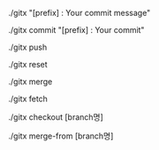 <!-- 전체 워크플로우 (add + commit + push) -->
./gitx "[prefix] : Your commit message"

<!-- 변경사항 추가 및 커밋만 수행 -->
./gitx commit "[prefix] : Your commit"

<!-- 푸시만 수행 -->
./gitx push

<!-- 로컬 변경사항 버리기 (reset --hard, clean -fd) -->
./gitx reset

<!-- 현재 브랜치를 main 브랜치로 병합-->
./gitx merge

<!-- 모든 원격 저장소 fetch (git fetch --all) -->
./gitx fetch

<!-- 새 브랜치 생성 및 체크아웃 -->
./gitx checkout [branch명]                

<!-- feature/2025-04-26 브랜치를 현재 브랜치에 병합하고 푸시 ./gitx merge-from feature/2025-04-26 -->
./gitx merge-from  [branch명]

